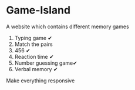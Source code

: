 # Game-Island 
A website which contains different  memory games
1. Typing game ✔
2. Match the pairs
3. 456 ✔
4. Reaction time ✔
5. Number guessing game✔
6. Verbal memory ✔
 <p>Make everything responsive</p>


 
